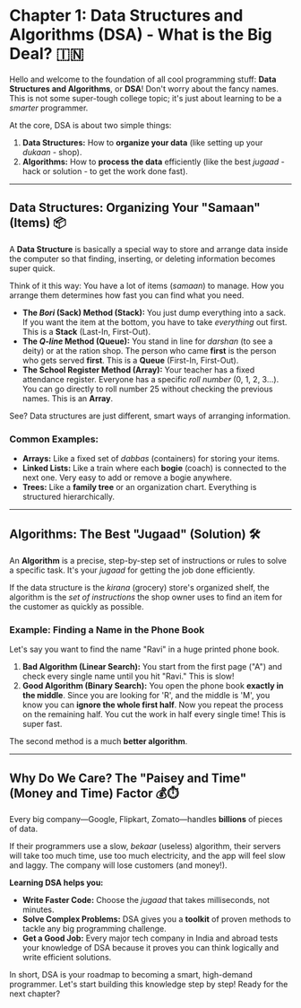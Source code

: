 # Chapter 1: Data Structures and Algorithms (DSA) - What is the Big Deal? 🇮🇳

Hello and welcome to the foundation of all cool programming stuff: **Data Structures and Algorithms**, or **DSA**! Don't worry about the fancy names. This is not some super-tough college topic; it's just about learning to be a *smarter* programmer.

At the core, DSA is about two simple things:

1.  **Data Structures:** How to **organize your data** (like setting up your *dukaan* - shop).
2.  **Algorithms:** How to **process the data** efficiently (like the best *jugaad* - hack or solution - to get the work done fast).

***

## Data Structures: Organizing Your "Samaan" (Items) 📦

A **Data Structure** is basically a special way to store and arrange data inside the computer so that finding, inserting, or deleting information becomes super quick.

Think of it this way: You have a lot of items (*samaan*) to manage. How you arrange them determines how fast you can find what you need.

* **The *Bori* (Sack) Method (Stack):** You just dump everything into a sack. If you want the item at the bottom, you have to take *everything* out first. This is a **Stack** (Last-In, First-Out).
* **The *Q-line* Method (Queue):** You stand in line for *darshan* (to see a deity) or at the ration shop. The person who came **first** is the person who gets served **first**. This is a **Queue** (First-In, First-Out).
* **The School Register Method (Array):** Your teacher has a fixed attendance register. Everyone has a specific *roll number* (0, 1, 2, 3...). You can go directly to roll number 25 without checking the previous names. This is an **Array**.

See? Data structures are just different, smart ways of arranging information.

### Common Examples:

* **Arrays:** Like a fixed set of *dabbas* (containers) for storing your items.
* **Linked Lists:** Like a train where each **bogie** (coach) is connected to the next one. Very easy to add or remove a bogie anywhere.
* **Trees:** Like a **family tree** or an organization chart. Everything is structured hierarchically.

***

## Algorithms: The Best "Jugaad" (Solution) 🛠️

An **Algorithm** is a precise, step-by-step set of instructions or rules to solve a specific task. It's your *jugaad* for getting the job done efficiently.

If the data structure is the *kirana* (grocery) store's organized shelf, the algorithm is the *set of instructions* the shop owner uses to find an item for the customer as quickly as possible.

### Example: Finding a Name in the Phone Book

Let's say you want to find the name "Ravi" in a huge printed phone book.

1.  **Bad Algorithm (Linear Search):** You start from the first page ("A") and check every single name until you hit "Ravi." This is slow!
2.  **Good Algorithm (Binary Search):** You open the phone book **exactly in the middle**. Since you are looking for 'R', and the middle is 'M', you know you can **ignore the whole first half**. Now you repeat the process on the remaining half. You cut the work in half every single time! This is super fast.

The second method is a much **better algorithm**.

***

## Why Do We Care? The "Paisey and Time" (Money and Time) Factor 💰⏱️

Every big company—Google, Flipkart, Zomato—handles **billions** of pieces of data.

If their programmers use a slow, *bekaar* (useless) algorithm, their servers will take too much time, use too much electricity, and the app will feel slow and laggy. The company will lose customers (and money!).

**Learning DSA helps you:**

* **Write Faster Code:** Choose the *jugaad* that takes milliseconds, not minutes.
* **Solve Complex Problems:** DSA gives you a **toolkit** of proven methods to tackle any big programming challenge.
* **Get a Good Job:** Every major tech company in India and abroad tests your knowledge of DSA because it proves you can think logically and write efficient solutions.

In short, DSA is your roadmap to becoming a smart, high-demand programmer. Let's start building this knowledge step by step! Ready for the next chapter?
